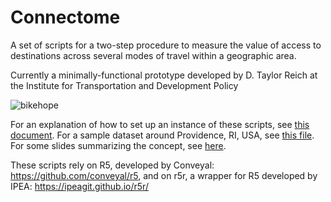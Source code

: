 # Connectome
A set of scripts for a two-step procedure to measure the value of access to destinations across several modes of travel within a geographic area.

Currently a minimally-functional prototype developed by D. Taylor Reich at the Institute for Transportation and Development Policy

![bikehope](https://user-images.githubusercontent.com/57543011/146093135-71144c2a-fe48-46ca-ad92-a35eb5f9b378.png)

For an explanation of how to set up an instance of these scripts, see [this document](https://docs.google.com/document/d/12Qijv7ExoSFOpH8m0zuUx8hN8Ztzhm2FAvQmMFTbV0w/edit#).
For a sample dataset around Providence, RI, USA, see [this file](https://drive.google.com/file/d/1RXcxQPaFSVwgFEpawi9p7dtsBqikULBM/view?usp=sharing). For some slides summarizing the concept, see [here](https://drive.google.com/file/d/1mAfsz0u9GiCfs7gGQasz3aLZP22vRoIW/view?usp=sharing).

These scripts rely on R5, developed by Conveyal: https://github.com/conveyal/r5, and on r5r, a wrapper for R5 developed by IPEA: https://ipeagit.github.io/r5r/

